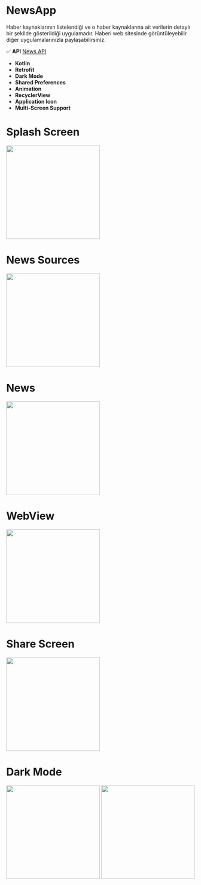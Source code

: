 # NewsApp

Haber kaynaklarının listelendiği ve o haber kaynaklarına ait verilerin detaylı bir şekilde gösterildiği uygulamadır. Haberi web sitesinde görüntüleyebilir diğer uygulamalarınızla paylaşabilirsiniz.


 :white_check_mark: **API** [News API](https://newsapi.org/v2/top-headlines?sources=bbc-news&apiKey=daf0803d4b6949d9abc7dcb6a1766970)
 
 
 
 - **Kotlin**
 - **Retrofit**
 - **Dark Mode**
 - **Shared Preferences**
 - **Animation**
 - **RecyclerView**
 - **Application Icon**
 - **Multi-Screen Support**



# Splash Screen
<img src="https://user-images.githubusercontent.com/34067716/129848252-4227b837-33d3-4ef7-9569-9c9adbb1983d.jpeg" width="250"/>  

# News Sources
<img src="https://user-images.githubusercontent.com/34067716/129847805-105d00d1-9d38-4883-9841-d1d23edc6fd5.jpeg" width="250"/>

# News
<img src="https://user-images.githubusercontent.com/34067716/129847901-e225fc6f-35a4-466a-8957-d1b85f72294f.jpeg" width="250"/>

# WebView
<img src="https://user-images.githubusercontent.com/34067716/129847979-578ec596-86c4-4b81-bc2f-e13932e75bb3.jpeg" width="250"/>

# Share Screen
<img src="https://user-images.githubusercontent.com/34067716/129848026-aa0197ed-f31d-4dc5-92d7-c3e3b9b18f32.jpeg" width="250"/>

# Dark Mode
<img src="https://user-images.githubusercontent.com/34067716/129848436-afe396af-9288-4813-a4fe-4072050ceb98.jpeg" width="250"/> <img src="https://user-images.githubusercontent.com/34067716/129848504-81a67bc5-7930-4137-8d5a-9d6bd6c5d25f.jpeg" width="250"/>

